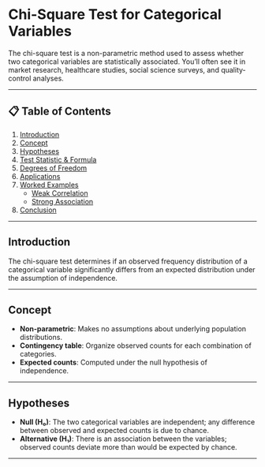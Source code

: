 # Chi-Square Test for Categorical Variables

The chi-square test is a non-parametric method used to assess whether two categorical variables are statistically associated. You’ll often see it in market research, healthcare studies, social science surveys, and quality-control analyses.

---

## 📋 Table of Contents

1. [Introduction](#introduction)  
2. [Concept](#concept)  
3. [Hypotheses](#hypotheses)  
4. [Test Statistic & Formula](#test-statistic--formula)  
5. [Degrees of Freedom](#degrees-of-freedom)  
6. [Applications](#applications)  
7. [Worked Examples](#worked-examples)  
   - [Weak Correlation](#weak-correlation-example)  
   - [Strong Association](#strong-association-example)  
8. [Conclusion](#conclusion)

---

## Introduction

The chi-square test determines if an observed frequency distribution of a categorical variable significantly differs from an expected distribution under the assumption of independence.

---

## Concept

- **Non-parametric**: Makes no assumptions about underlying population distributions.  
- **Contingency table**: Organize observed counts for each combination of categories.  
- **Expected counts**: Computed under the null hypothesis of independence.

---

## Hypotheses

- **Null (H₀)**: The two categorical variables are independent; any difference between observed and expected counts is due to chance.  
- **Alternative (H₁)**: There is an association between the variables; observed counts deviate more than would be expected by chance.

---

